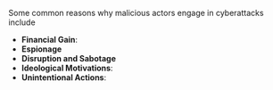 Some common reasons why malicious actors engage in cyberattacks include
- **Financial Gain**:
- **Espionage**
- **Disruption and Sabotage**
- **Ideological Motivations**:
- **Unintentional Actions**: